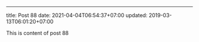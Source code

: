 ---
title: Post 88
date: 2021-04-04T06:54:37+07:00
updated: 2019-03-13T06:01:20+07:00

This is content of post 88